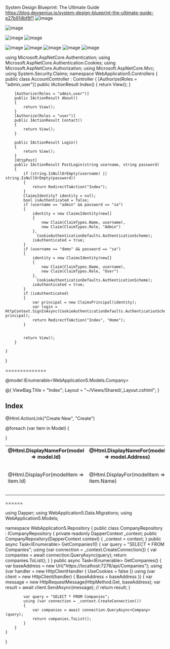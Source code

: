 System Design Blueprint: The Ultimate Guide
https://blog.devgenius.io/system-design-blueprint-the-ultimate-guide-e27b914bf8f1
![image](https://github.com/rajneeshprakashhajela/MicroservicesArchitecture/assets/43515480/ca005316-12f2-41d2-b95e-f63ea31063a1)


![image](https://github.com/rajneeshprakashhajela/MicroservicesArchitecture/assets/43515480/a41880dc-744a-4232-a940-3d30bf9041b6)

![image](https://github.com/rajneeshprakashhajela/MicroservicesArchitecture/assets/43515480/39160b01-e0bb-4e9d-b534-21f9e99a1e15)
![image](https://github.com/rajneeshprakashhajela/MicroservicesArchitecture/assets/43515480/785b167f-9e7b-4f0f-a4f0-3a98798a7322)

![image](https://github.com/rajneeshprakashhajela/MicroservicesArchitecture/assets/43515480/0c89ec31-48b9-41d0-aab3-1e7781951c76)
![image](https://github.com/rajneeshprakashhajela/MicroservicesArchitecture/assets/43515480/609c6a81-2a75-4843-8675-c78d13605e39)
![image](https://github.com/rajneeshprakashhajela/MicroservicesArchitecture/assets/43515480/c3a38801-f224-44a6-bcb1-db6f0d14b265)
![image](https://github.com/rajneeshprakashhajela/MicroservicesArchitecture/assets/43515480/c162f666-fd30-4332-b393-5b4979befddb)
![image](https://github.com/rajneeshprakashhajela/MicroservicesArchitecture/assets/43515480/c6a1308b-5287-471b-864a-786837cacacb)


using Microsoft.AspNetCore.Authentication;
using Microsoft.AspNetCore.Authentication.Cookies;
using Microsoft.AspNetCore.Authorization;
using Microsoft.AspNetCore.Mvc;
using System.Security.Claims;
namespace WebApplication5.Controllers
{
    public class AccountController : Controller
    {
        [Authorize(Roles = "admin,user")]
        public IActionResult Index()
        {
            return View();
        }

        [Authorize(Roles = "admin,user")]
        public IActionResult About()
        {
            return View();
        }
        [Authorize(Roles = "user")]
        public IActionResult Contact()
        {
            return View();
        }

        public IActionResult Login()
        {
            return View();
        }
        [HttpPost]
        public IActionResult PostLogin(string username, string password)
        {
            if (string.IsNullOrEmpty(username) || string.IsNullOrEmpty(password))
            {
                return RedirectToAction("Index");
            }
            ClaimsIdentity? identity = null;
            bool isAuthenticated = false;
            if (username == "admin" && password == "sa")
            {
                identity = new ClaimsIdentity(new[]
                {
                    new Claim(ClaimTypes.Name, username),
                    new Claim(ClaimTypes.Role, "Admin")
                },
                  CookieAuthenticationDefaults.AuthenticationScheme);
                isAuthenticated = true;
            }
            if (username == "demo" && password == "sa")
            {
                identity = new ClaimsIdentity(new[]
                {
                    new Claim(ClaimTypes.Name, username),
                    new Claim(ClaimTypes.Role, "User")
                },
                  CookieAuthenticationDefaults.AuthenticationScheme);
                isAuthenticated = true;
            }
            if (isAuthenticated)
            {
                var principal = new ClaimsPrincipal(identity);
                var login = HttpContext.SignInAsync(CookieAuthenticationDefaults.AuthenticationScheme, principal);
                return RedirectToAction("Index", "Home");
            }


            return View();
        }

    }
}

==============

@model IEnumerable<WebApplication5.Models.Company>

@{
    ViewBag.Title = "Index";
    Layout = "~/Views/Shared/_Layout.cshtml";
}

<h2>Index</h2>

<p>
    @Html.ActionLink("Create New", "Create")
</p>
<table class="table">
    <tr>
        <th>
            @Html.DisplayNameFor(model => model.Id)
        </th>
        <th>
            @Html.DisplayNameFor(model => model.Address)
        </th>
        <th></th>
    </tr>

@foreach (var item in Model) {
    <tr>
        <td>
            @Html.DisplayFor(modelItem => item.Id)
        </td>
        <td>
            @Html.DisplayFor(modelItem => item.Name)
        </td>
        <td>
            @Html.ActionLink("Edit", "Edit", new { id=item.Id }) |
            @Html.ActionLink("Details", "Details", new { id=item.Name  }) |
        </td>
    </tr>
}

</table>

======

using Dapper;
using WebApplication5.Data.Migrations;
using WebApplication5.Models;

namespace WebApplication5.Repository
{
    public class CompanyRepository : ICompanyRepository
    {
        private readonly DapperContext _context;
        public CompanyRepository(DapperContext context)
        {
            _context = context;
        }
        public async Task<IEnumerable<Company>> GetCompanies1()
        {
            var query = "SELECT * FROM Companies";
            using (var connection = _context.CreateConnection())
            {
                var companies = await connection.QueryAsync<Company>(query);
                return companies.ToList();
            }
        }
        public async Task<IEnumerable<Company>> GetCompanies()
        {
            var baseAddress = new Uri("https://localhost:7276/api/Companies");
            using (var handler = new HttpClientHandler { UseCookies = false })
            using (var client = new HttpClient(handler) { BaseAddress = baseAddress })
            {
                var message = new HttpRequestMessage(HttpMethod.Get, baseAddress);
                var result = await client.SendAsync(message);
                // return result;
            }

            var query = "SELECT * FROM Companies";
            using (var connection = _context.CreateConnection())
            {
                var companies = await connection.QueryAsync<Company>(query);
                return companies.ToList();
            }
        }
    }
}

    

